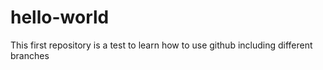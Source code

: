 # hello-world
This first repository is a test to learn how to use github including different branches
